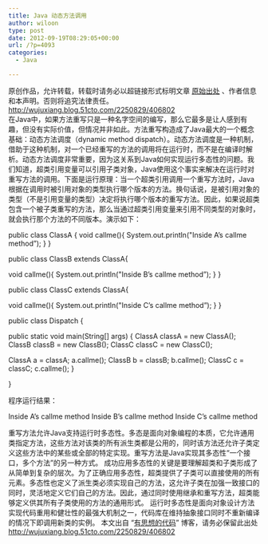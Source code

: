 ```yaml
---
title: Java 动态方法调用
author: wiloon
type: post
date: 2012-09-19T08:29:05+00:00
url: /?p=4093
categories:
  - Java

---
```

<div>
</div>

<div>
  原创作品，允许转载，转载时请务必以超链接形式标明文章 <a href="http://wujuxiang.blog.51cto.com/2250829/406802" target="_blank">原始出处</a> 、作者信息和本声明。否则将追究法律责任。<a href="http://wujuxiang.blog.51cto.com/2250829/406802">http://wujuxiang.blog.51cto.com/2250829/406802</a>
</div>

<div>
  在Java中，如果方法重写只是一种名字空间的编写，那么它最多是让人感到有趣，但没有实际价值，但情况并非如此。方法重写构造成了Java最大的一个概念基础：动态方法调度（dynamic method dispatch）。动态方法调度是一种机制，借助于这种机制，对一个已经重写的方法的调用将在运行时，而不是在编译时解析。动态方法调度非常重要，因为这关系到Java如何实现运行多态性的问题。我们知道，超类引用变量可以引用子类对象，Java使用这个事实来解决在运行时对重写方法的调用。下面是运行原理：当一个超类引用调用一个重写方法时，Java根据在调用时被引用对象的类型执行哪个版本的方法。换句话说，是被引用对象的类型（不是引用变量的类型）决定将执行哪个版本的重写方法。因此，如果说超类包含一个被子类重写的方法，那么当通过超类引用变量来引用不同类型的对象时，就会执行那个方法的不同版本。演示如下：</p> 
  
  <p>
    public class ClassA {
 void callme(){
 System.out.println("Inside A&#8217;s callme method&#8221;);
 }
 }
  </p>
  
  <p>
    public class ClassB extends ClassA{
  </p>
  
  <p>
    void callme(){
 System.out.println("Inside B&#8217;s callme method&#8221;);
 }
 }
  </p>
  
  <p>
    public class ClassC extends ClassA{
  </p>
  
  <p>
    void callme(){
 System.out.println("Inside C&#8217;s callme method&#8221;);
 }
 }
  </p>
  
  <p>
    public class Dispatch {
  </p>
  
  <p>
    public static void main(String[] args) {
 ClassA classA = new ClassA();
 ClassB classB = new ClassB();
 ClassC classC = new ClassC();
  </p>
  
  <p>
    ClassA a = classA;
 a.callme();
 ClassB b = classB;
 b.callme();
 ClassC c = classC;
 c.callme();
 }
  </p>
  
  <p>
    }
  </p>
  
  <p>
    程序运行结果：
  </p>
  
  <p>
    Inside A&#8217;s callme method
 Inside B&#8217;s callme method
 Inside C&#8217;s callme method
  </p>
  
  <p>
    重写方法允许Java支持运行时多态性。多态是面向对象编程的本质，它允许通用类指定方法，这些方法对该类的所有派生类都是公用的，同时该方法还允许子类定义这些方法中的某些或全部的特定实现。重写方法是Java实现其多态性“一个接口，多个方法”的另一种方式。
 成功应用多态性的关键是要理解超类和子类形成了从简单到复杂的层次。为了正确应用多态性，超类提供了子类可以直接使用的所有元素。多态性也定义了派生类必须实现自己的方法，这允许子类在加强一致接口的同时，灵活地定义它们自己的方法。因此，通过同时使用继承和重写方法，超类能够定义供其所有子类使用的方法的通用形式。
 运行时多态性是面向对象设计方法实现代码重用和健壮性的最强大机制之一，代码库在维持抽象接口同时不重新编译的情况下即调用新类的实例。
 本文出自 “<a href="http://wujuxiang.blog.51cto.com/">有思想的代码</a>” 博客，请务必保留此出处<a href="http://wujuxiang.blog.51cto.com/2250829/406802">http://wujuxiang.blog.51cto.com/2250829/406802</a>
  </p>
</div>